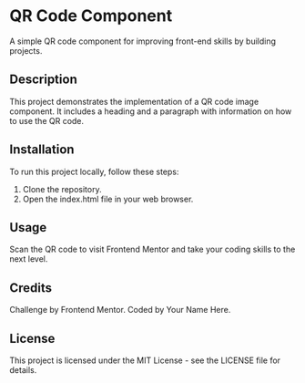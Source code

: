 # QR Code Component

A simple QR code component for improving front-end skills by building projects.

## Description

This project demonstrates the implementation of a QR code image component. It includes a heading and a paragraph with information on how to use the QR code.

## Installation

To run this project locally, follow these steps:

1. Clone the repository.
2. Open the index.html file in your web browser.

## Usage

Scan the QR code to visit Frontend Mentor and take your coding skills to the next level.

## Credits

Challenge by Frontend Mentor. Coded by Your Name Here.

## License

This project is licensed under the MIT License - see the LICENSE file for details.

